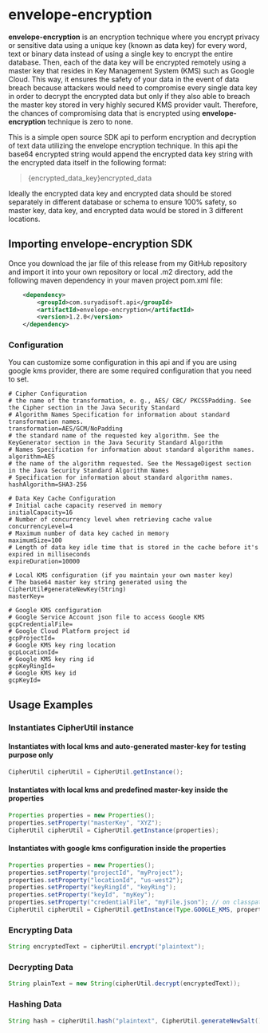 # envelope-encryption

**envelope-encryption** is an encryption technique where you encrypt privacy or sensitive data using a unique
key (known as data key) for every word, text or binary data instead of using a single key to encrypt the entire
database. Then, each of the data key will be encrypted remotely using a master key that resides in Key Management
System (KMS) such as Google Cloud. This way, it ensures the safety of your data in the event of data breach because 
attackers would need to compromise every single data key in order to decrypt the encrypted data but only if they also 
able to breach the master key stored in very highly secured KMS provider vault. Therefore, the chances of compromising
data that is encrypted using **envelope-encryption** technique is zero to none.

This is a simple open source SDK api to perform encryption and decryption of text data utilizing the envelope encryption 
technique. In this api the base64 encrypted string would append the encrypted data key string with the encrypted data 
itself in the following format:

> {encrypted_data_key}encrypted_data

Ideally the encrypted data key and encrypted data should be stored separately in different database or schema to ensure
100% safety, so master key, data key, and encrypted data would be stored in 3 different locations.

## Importing envelope-encryption SDK

Once you download the jar file of this release from my GitHub repository and import it into your own repository or 
local .m2 directory, add the following maven dependency in your maven project pom.xml file:

```xml
	<dependency>
		<groupId>com.suryadisoft.api</groupId>
		<artifactId>envelope-encryption</artifactId>
		<version>1.2.0</version>
	</dependency>
```

### Configuration

You can customize some configuration in this api and if you are using google kms provider, there are some required
configuration that you need to set.

```text
# Cipher Configuration
# the name of the transformation, e. g., AES/ CBC/ PKCS5Padding. See the Cipher section in the Java Security Standard 
# Algorithm Names Specification for information about standard transformation names.
transformation=AES/GCM/NoPadding
# the standard name of the requested key algorithm. See the KeyGenerator section in the Java Security Standard Algorithm 
# Names Specification for information about standard algorithm names.
algorithm=AES
# the name of the algorithm requested. See the MessageDigest section in the Java Security Standard Algorithm Names 
# Specification for information about standard algorithm names.
hashAlgorithm=SHA3-256

# Data Key Cache Configuration
# Initial cache capacity reserved in memory
initialCapacity=16
# Number of concurrency level when retrieving cache value
concurrencyLevel=4
# Maximum number of data key cached in memory
maximumSize=100
# Length of data key idle time that is stored in the cache before it's expired in milliseconds
expireDuration=10000

# Local KMS configuration (if you maintain your own master key)
# The base64 master key string generated using the CipherUtil#generateNewKey(String)
masterKey=

# Google KMS configuration
# Google Service Account json file to access Google KMS
gcpCredentialFile=
# Google Cloud Platform project id
gcpProjectId=
# Google KMS key ring location
gcpLocationId=
# Google KMS key ring id
gcpKeyRingId=
# Google KMS key id
gcpKeyId=
```

## Usage Examples

### Instantiates CipherUtil instance

#### Instantiates with local kms and auto-generated master-key for testing purpose only
```java
CipherUtil cipherUtil = CipherUtil.getInstance();
```
#### Instantiates with local kms and predefined master-key inside the properties
```java
Properties properties = new Properties();
properties.setProperty("masterKey", "XYZ");
CipherUtil cipherUtil = CipherUtil.getInstance(properties);
```
#### Instantiates with google kms configuration inside the properties
```java
Properties properties = new Properties();
properties.setProperty("projectId", "myProject");
properties.setProperty("locationId", "us-west2");
properties.setProperty("keyRingId", "keyRing");
properties.setProperty("keyId", "myKey");
properties.setProperty("credentialFile", "myFile.json"); // on classpath
CipherUtil cipherUtil = CipherUtil.getInstance(Type.GOOGLE_KMS, properties);
```

### Encrypting Data
```java
String encryptedText = cipherUtil.encrypt("plaintext");
```

### Decrypting Data
```java
String plainText = new String(cipherUtil.decrypt(encryptedText));
```

### Hashing Data
```java
String hash = cipherUtil.hash("plaintext", CipherUtil.generateNewSalt());
```
